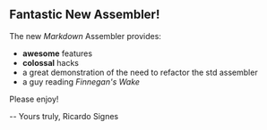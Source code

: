 
## Fantastic New Assembler!

The new *Markdown* Assembler provides:

* <b>awesome</b> features
* **colossal** hacks
* a great demonstration of the need to refactor the std assembler
* a guy reading _Finnegan's Wake_

Please enjoy!

-- 
Yours truly,
Ricardo Signes
